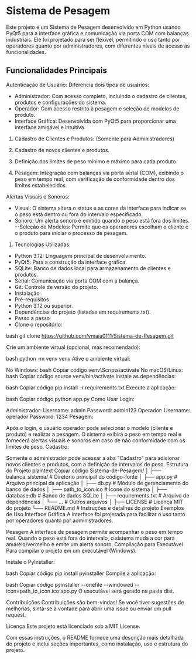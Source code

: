 # Sistema de Pesagem
Este projeto é um Sistema de Pesagem desenvolvido em Python usando PyQt5 para a interface gráfica e comunicação via porta COM com balanças industriais. Ele foi projetado para ser flexível, permitindo o uso tanto por operadores quanto por administradores, com diferentes níveis de acesso às funcionalidades.

## Funcionalidades Principais
Autenticação de Usuário: Diferencia dois tipos de usuários:

- Administrador: Com acesso completo, incluindo o cadastro de clientes, produtos e configurações do sistema.
- Operador: Com acesso restrito à pesagem e seleção de modelos de produto.
- Interface Gráfica: Desenvolvida com PyQt5 para proporcionar uma interface amigável e intuitiva.

1. Cadastro de Clientes e Produtos: (Somente para Administradores)

2. Cadastro de novos clientes e produtos.
3. Definição dos limites de peso mínimo e máximo para cada produto.
4. Pesagem: Integração com balanças via porta serial (COM), exibindo o peso em tempo real, com verificação de conformidade dentro dos limites estabelecidos.

Alertas Visuais e Sonoros:

- Visual: O sistema altera o status e as cores da interface para indicar se o peso está dentro ou fora do intervalo especificado.
- Sonoro: Um alerta sonoro é emitido quando o peso está fora dos limites.
--Seleção de Modelos: Permite que os operadores escolham o cliente e o produto para iniciar o processo de pesagem.

1. Tecnologias Utilizadas
- Python 3.12: Linguagem principal de desenvolvimento.
- PyQt5: Para a construção da interface gráfica.
- SQLite: Banco de dados local para armazenamento de clientes e produtos.
- Serial: Comunicação via porta COM com a balança.
- Git: Controle de versão do projeto.
- Instalação
- Pré-requisitos
- Python 3.12 ou superior.
- Dependências do projeto (listadas em requirements.txt).
- Passo a passo
- Clone o repositório:

bash
git clone https://github.com/vmaia0111/Sistema-de-Pesagem.git

Crie um ambiente virtual (opcional, mas recomendado):

bash
python -m venv venv
Ative o ambiente virtual:

No Windows:
bash
Copiar código
venv\Scripts\activate
No macOS/Linux:
bash
Copiar código
source venv/bin/activate
Instale as dependências:

bash
Copiar código
pip install -r requirements.txt
Execute a aplicação:

bash
Copiar código
python app.py
Como Usar
Login:

Administrador:
Username: admin
Password: admin123
Operador:
Username: operador
Password: 1234
Pesagem:

Após o login, o usuário operador pode selecionar o modelo (cliente e produto) e realizar a pesagem.
O sistema exibirá o peso em tempo real e fornecerá alertas visuais e sonoros em caso de não conformidade com os limites de peso.
Cadastro:

Somente o administrador pode acessar a aba "Cadastro" para adicionar novos clientes e produtos, com a definição de intervalos de peso.
Estrutura do Projeto
plaintext
Copiar código
Sistema-de-Pesagem/
│
├── balanca_sistema/           # Diretório principal do código-fonte
│   ├── app.py                 # Arquivo principal da aplicação
│   ├── db.py                  # Módulo de gerenciamento do banco de dados
│   ├── path_to_icon.ico        # Ícone do sistema
│   ├── database.db             # Banco de dados SQLite
│   ├── requirements.txt        # Arquivo de dependências
│   └── ...                    # Outros arquivos
│
├── LICENSE                    # Licença MIT do projeto
└── README.md                  # Instruções e detalhes do projeto
Exemplos de Uso
Interface Gráfica
A interface foi projetada para facilitar o uso tanto por operadores quanto por administradores.


Pesagem
A interface de pesagem permite acompanhar o peso em tempo real. Quando o peso está fora do intervalo, o sistema muda a cor para amarelo/vermelho e emite um alerta sonoro.
Compilação para Executável
Para compilar o projeto em um executável (Windows):

Instale o PyInstaller:

bash
Copiar código
pip install pyinstaller
Compile a aplicação:

bash
Copiar código
pyinstaller --onefile --windowed --icon=path_to_icon.ico app.py
O executável será gerado na pasta dist.

Contribuições
Contribuições são bem-vindas! Se você tiver sugestões de melhorias, sinta-se à vontade para abrir uma issue ou enviar um pull request.

Licença
Este projeto está licenciado sob a MIT License.

Com essas instruções, o README fornece uma descrição mais detalhada do projeto e inclui seções importantes, como instalação, uso e estrutura do projeto.
